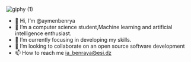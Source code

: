 ![giphy (1)](https://user-images.githubusercontent.com/61853597/173036440-30c6fd36-b1e5-44a9-9c2c-43058ea6a815.gif)
- 👋 Hi, I’m @aymenbenrya
- 👀 I’m a computer science student,Machine learning and artificial intelligence enthusiast.
- 🌱 I’m currently focusing in developing my skills.
- 💞️ I’m looking to collaborate on an open source software development
- 📫 How to reach me ia_benraya@esi.dz

<!---
aymenbenrya/aymenbenrya is a ✨ special ✨ repository because its `README.md` (this file) appears on your GitHub profile.
You can click the Preview link to take a look at your changes.
--->
